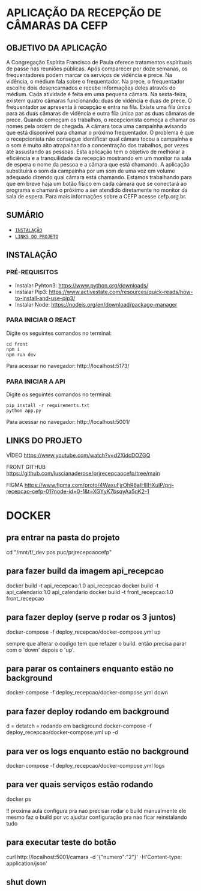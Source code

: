 # APLICAÇÃO DA RECEPÇÃO DE CÂMARAS DA CEFP
## OBJETIVO DA APLICAÇÃO
A Congregação Espírita Francisco de Paula oferece tratamentos espirituais de passe nas reuniões públicas. Após comparecer por doze semanas, os frequentadores podem marcar os serviços de vidência e prece. Na vidência, o médium fala sobre o frequentador. Na prece, o frequentador escolhe dois desencarnados e recebe informações deles através do médium. Cada atividade é feita em uma pequena câmara. Na sexta-feira, existem quatro câmaras funcionando: duas de vidência e duas de prece. O frequentador se apresenta à recepção e entra na fila. Existe uma fila única para as duas câmaras de vidência e outra fila única par as duas câmaras de prece. Quando começam os trabalhos, o recepcionista começa a chamar os nomes pela ordem de chegada. A câmara toca uma campaínha avisando que está disponível para chamar o próximo frequentador. O problema é que o recepcionista não consegue identificar qual câmara tocou a campaínha e o som é muito alto atrapalhando a concentração dos trabalhos, por vezes até assustando as pessoas. Esta aplicação tem o objetivo de melhorar a eficiência e a tranquilidade da recepção mostrando em um monitor na sala de espera o nome da pessoa e a câmara que está chamando. A aplicação substituirá o som da campaínha por um som de uma voz em volume adequado dizendo qual câmara está chamando. Estamos trabalhando para que em breve haja um botão físico em cada câmara que se conectará ao programa e chamará o próximo a ser atendido diretamente no monitor da sala de espera. Para mais informações sobre a CEFP acesse cefp.org.br.


## SUMÁRIO
- [`INSTALAÇÃO`](#INSTALAÇÃO)
- [`LINKS DO PROJETO`](#LINKS-DO-PROJETO)

## INSTALAÇÃO
### PRÉ-REQUISITOS
- Instalar Pyhton3: https://www.python.org/downloads/
- Instalar Pip3: https://www.activestate.com/resources/quick-reads/how-to-install-and-use-pip3/
- Instalar Node: https://nodejs.org/en/download/package-manager

### PARA INICIAR O REACT
Digite os seguintes comandos no terminal:
```
cd front
npm i
npm run dev
```
Para acessar no navegador:
http://localhost:5173/

### PARA INICIAR A API
Digite os seguintes comandos no terminal:
```
pip install -r requirements.txt
python app.py
```
Para acessar no navegador:
http://localhost:5001/


## LINKS DO PROJETO
VÍDEO
https://www.youtube.com/watch?v=d2XidcDOZGQ

FRONT GITHUB
https://github.com/luscianaderose/prjrecepcaocefp/tree/main

FIGMA
https://www.figma.com/proto/4WaxuFjrOhR8aIHIlHXuIP/prj-recepcao-cefp-01?node-id=0-1&t=XGYyK7bsqyAa5qK2-1


# DOCKER
## pra entrar na pasta do projeto
cd "/mnt/f/_dev pos puc/prjrecepcaocefp"

## para fazer build da imagem api_recepcao
docker build -t api_recepcao:1.0 api_recepcao
docker build -t api_calendario:1.0 api_calendario
docker build -t front_recepcao:1.0 front_recepcao

## para fazer deploy (serve p rodar os 3 juntos)
docker-compose -f deploy_recepcao/docker-compose.yml up

sempre que alterar o codigo tem que refazer o build. então precisa parar com o 'down' depois o 'up'.

## para parar os containers enquanto estão no background
docker-compose -f deploy_recepcao/docker-compose.yml down

## para fazer deploy rodando em background
d = detatch = rodando em background
docker-compose -f deploy_recepcao/docker-compose.yml up -d

## para ver os logs enquanto estão no background
docker-compose -f deploy_recepcao/docker-compose.yml logs

## para ver quais serviços estão rodando
docker ps

!! proxima aula configura pra nao precisar rodar o build manualmente
ele mesmo faz o build por vc
ajudtar configuração pra nao ficar reinstalando tudo

## para executar teste do botão
curl http://localhost:5001/camara -d '{"numero":"2"}' -H'Content-type: application/json'

## shut down

